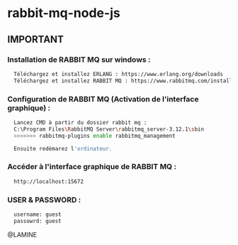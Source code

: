 # rabbit-mq-node-js

## IMPORTANT

### Installation de RABBIT MQ sur windows :

```bash
  Téléchargez et installez ERLANG : https://www.erlang.org/downloads
  Téléchargez et installez RABBIT MQ : https://www.rabbitmq.com/install-windows.html
```

### Configuration de RABBIT MQ (Activation de l'interface graphique) :

```bash
  Lancez CMD à partir du dossier rabbit mq : 
  C:\Program Files\RabbitMQ Server\rabbitmq_server-3.12.1\sbin
  >>>>>>> rabbitmq-plugins enable rabbitmq_management

  Ensuite redémarez l'ordinateur.
```

### Accéder à l'interface graphique de RABBIT MQ :

```bash
  http://localhost:15672
```

### USER & PASSWORD :

```bash
  username: guest
  passowrd: guest 
```
@LAMINE

